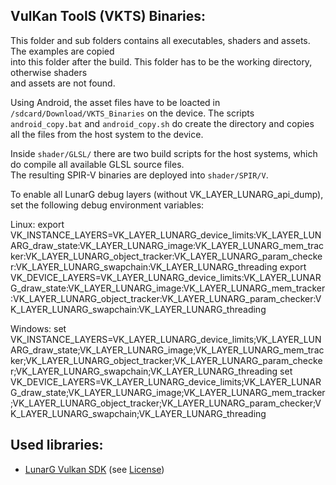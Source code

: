 VulKan ToolS (VKTS) Binaries:
-----------------------------

This folder and sub folders contains all executables, shaders and assets. The examples are copied  
into this folder after the build. This folder has to be the working directory, otherwise shaders  
and assets are not found.

Using Android, the asset files have to be loacted in `/sdcard/Download/VKTS_Binaries` on the device.
The scripts `android_copy.bat` and `android_copy.sh` do create the directory and copies all the files from the host system to the device.
  

Inside `shader/GLSL/` there are two build scripts for the host systems, which do compile all available GLSL source files.  
The resulting SPIR-V binaries are deployed into `shader/SPIR/V`.  

To enable all LunarG debug layers (without VK_LAYER_LUNARG_api_dump), set the following debug environment variables:

Linux:
export VK_INSTANCE_LAYERS=VK_LAYER_LUNARG_device_limits:VK_LAYER_LUNARG_draw_state:VK_LAYER_LUNARG_image:VK_LAYER_LUNARG_mem_tracker:VK_LAYER_LUNARG_object_tracker:VK_LAYER_LUNARG_param_checker:VK_LAYER_LUNARG_swapchain:VK_LAYER_LUNARG_threading
export VK_DEVICE_LAYERS=VK_LAYER_LUNARG_device_limits:VK_LAYER_LUNARG_draw_state:VK_LAYER_LUNARG_image:VK_LAYER_LUNARG_mem_tracker:VK_LAYER_LUNARG_object_tracker:VK_LAYER_LUNARG_param_checker:VK_LAYER_LUNARG_swapchain:VK_LAYER_LUNARG_threading

Windows:
set VK_INSTANCE_LAYERS=VK_LAYER_LUNARG_device_limits;VK_LAYER_LUNARG_draw_state;VK_LAYER_LUNARG_image;VK_LAYER_LUNARG_mem_tracker;VK_LAYER_LUNARG_object_tracker;VK_LAYER_LUNARG_param_checker;VK_LAYER_LUNARG_swapchain;VK_LAYER_LUNARG_threading
set VK_DEVICE_LAYERS=VK_LAYER_LUNARG_device_limits;VK_LAYER_LUNARG_draw_state;VK_LAYER_LUNARG_image;VK_LAYER_LUNARG_mem_tracker;VK_LAYER_LUNARG_object_tracker;VK_LAYER_LUNARG_param_checker;VK_LAYER_LUNARG_swapchain;VK_LAYER_LUNARG_threading


Used libraries:
---------------

- [LunarG Vulkan SDK](http://vulkan.lunarg.com) (see [License](/VKTS/LunarG_license.html))